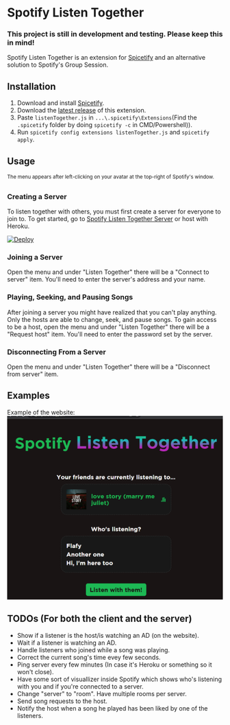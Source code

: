 # Spotify Listen Together
### This project is still in development and testing. Please keep this in mind!
Spotify Listen Together is an extension for [Spicetify](https://spicetify.app/) and an alternative solution to Spotify's Group Session.

## Installation
1. Download and install [Spicetify](https://spicetify.app/docs/getting-started/installation).
2. Download the [latest release](https://github.com/FlafyDev/spotify-listen-together/releases/latest) of this extension.
3. Paste `listenTogether.js` in `...\.spicetify\Extensions`(Find the `.spicetify` folder by doing `spicetify -c` in CMD/Powershell)).
4. Run `spicetify config extensions listenTogether.js` and `spicetify apply`.

## Usage
<sup>The menu appears after left-clicking on your avatar at the top-right of Spotify's window.</sup>

### Creating a Server
To listen together with others, you must first create a server for everyone to join to.
To get started, go to [Spotify Listen Together Server](https://github.com/FlafyDev/spotify-listen-together-server) or host with Heroku.

[![Deploy](https://www.herokucdn.com/deploy/button.svg)](https://heroku.com/deploy?template=https://github.com/FlafyDev/spotify-listen-together-server)

### Joining a Server
Open the menu and under "Listen Together" there will be a "Connect to server" item. You'll need to enter the server's address and your name.

### Playing, Seeking, and Pausing Songs
After joining a server you might have realized that you can't play anything. Only the hosts are able to change, seek, and pause songs. To gain access to be a host, open the menu and under "Listen Together" there will be a "Request host" item. You'll need to enter the password set by the server.

### Disconnecting From a Server
Open the menu and under "Listen Together" there will be a "Disconnect from server" item.

## Examples
Example of the website:
![Website](examples/web.png)

## TODOs (For both the client and the server)
- Show if a listener is the host/is watching an AD (on the website).
- Wait if a listener is watching an AD.
- Handle listeners who joined while a song was playing.
- Correct the current song's time evey few seconds.
- Ping server every few minutes (In case it's Heroku or something so it won't close).
- Have some sort of visuallizer inside Spotify which shows who's listening with you and if you're connected to a server.
- Change "server" to "room". Have multiple rooms per server.
- Send song requests to the host.
- Notify the host when a song he played has been liked by one of the listeners. 